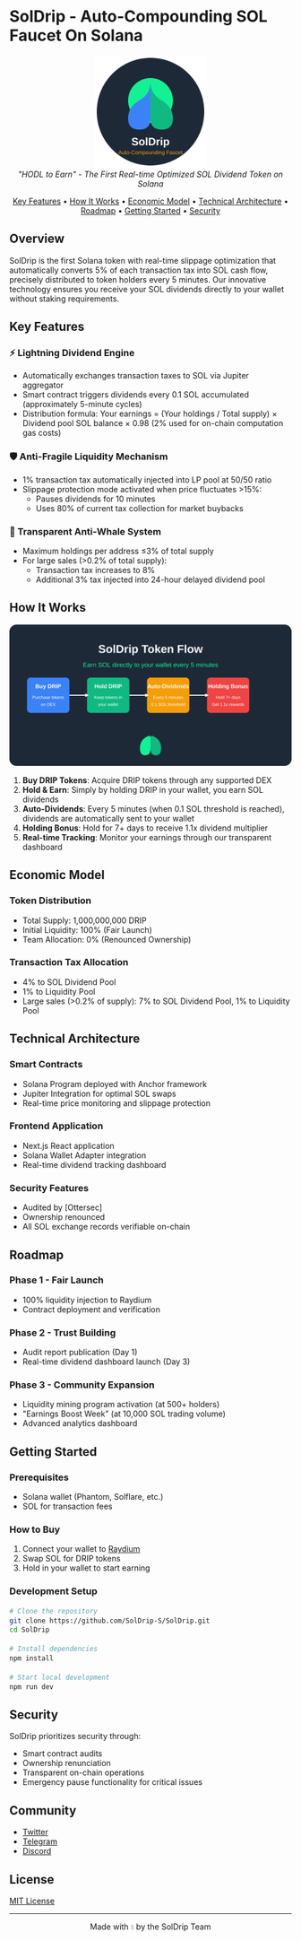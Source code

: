 # SolDrip - Auto-Compounding SOL Faucet On Solana

<p align="center">
  <img src="assets/soldrip-logo.svg" alt="SolDrip Logo" width="200"/>
  <br>
  <em>"HODL to Earn" - The First Real-time Optimized SOL Dividend Token on Solana</em>
</p>

<p align="center">
  <a href="#key-features">Key Features</a> •
  <a href="#how-it-works">How It Works</a> •
  <a href="#economic-model">Economic Model</a> •
  <a href="#technical-architecture">Technical Architecture</a> •
  <a href="#roadmap">Roadmap</a> •
  <a href="#getting-started">Getting Started</a> •
  <a href="#security">Security</a>
</p>

## Overview

SolDrip is the first Solana token with real-time slippage optimization that automatically converts 5% of each transaction tax into SOL cash flow, precisely distributed to token holders every 5 minutes. Our innovative technology ensures you receive your SOL dividends directly to your wallet without staking requirements.

## Key Features

### ⚡ Lightning Dividend Engine
- Automatically exchanges transaction taxes to SOL via Jupiter aggregator
- Smart contract triggers dividends every 0.1 SOL accumulated (approximately 5-minute cycles)
- Distribution formula: Your earnings = (Your holdings / Total supply) × Dividend pool SOL balance × 0.98
  (2% used for on-chain computation gas costs)

### 🛡️ Anti-Fragile Liquidity Mechanism
- 1% transaction tax automatically injected into LP pool at 50/50 ratio
- Slippage protection mode activated when price fluctuates >15%:
  - Pauses dividends for 10 minutes
  - Uses 80% of current tax collection for market buybacks

### 🐳 Transparent Anti-Whale System
- Maximum holdings per address ≤3% of total supply
- For large sales (>0.2% of total supply):
  - Transaction tax increases to 8%
  - Additional 3% tax injected into 24-hour delayed dividend pool

## How It Works

<p align="center">
  <img src="assets/soldrip-flow.svg" alt="SolDrip Flow" width="600"/>
</p>

1. **Buy DRIP Tokens**: Acquire DRIP tokens through any supported DEX
2. **Hold & Earn**: Simply by holding DRIP in your wallet, you earn SOL dividends
3. **Auto-Dividends**: Every 5 minutes (when 0.1 SOL threshold is reached), dividends are automatically sent to your wallet
4. **Holding Bonus**: Hold for 7+ days to receive 1.1x dividend multiplier
5. **Real-time Tracking**: Monitor your earnings through our transparent dashboard

## Economic Model

### Token Distribution
- Total Supply: 1,000,000,000 DRIP
- Initial Liquidity: 100% (Fair Launch)
- Team Allocation: 0% (Renounced Ownership)

### Transaction Tax Allocation
- 4% to SOL Dividend Pool
- 1% to Liquidity Pool
- Large sales (>0.2% of supply): 7% to SOL Dividend Pool, 1% to Liquidity Pool

## Technical Architecture

### Smart Contracts
- Solana Program deployed with Anchor framework
- Jupiter Integration for optimal SOL swaps
- Real-time price monitoring and slippage protection

### Frontend Application
- Next.js React application
- Solana Wallet Adapter integration
- Real-time dividend tracking dashboard

### Security Features
- Audited by [Ottersec]
- Ownership renounced
- All SOL exchange records verifiable on-chain

## Roadmap

### Phase 1 - Fair Launch
- 100% liquidity injection to Raydium
- Contract deployment and verification

### Phase 2 - Trust Building
- Audit report publication (Day 1)
- Real-time dividend dashboard launch (Day 3)

### Phase 3 - Community Expansion
- Liquidity mining program activation (at 500+ holders)
- "Earnings Boost Week" (at 10,000 SOL trading volume)
- Advanced analytics dashboard

## Getting Started

### Prerequisites
- Solana wallet (Phantom, Solflare, etc.)
- SOL for transaction fees

### How to Buy
1. Connect your wallet to [Raydium](https://raydium.io/swap/)
2. Swap SOL for DRIP tokens
3. Hold in your wallet to start earning

### Development Setup

```bash
# Clone the repository
git clone https://github.com/SolDrip-S/SolDrip.git
cd SolDrip

# Install dependencies
npm install

# Start local development
npm run dev
```

## Security

SolDrip prioritizes security through:

- Smart contract audits
- Ownership renunciation
- Transparent on-chain operations
- Emergency pause functionality for critical issues

## Community

- [Twitter](https://twitter.com/SolDrip)
- [Telegram](https://t.me/SolDripOfficial)
- [Discord](https://discord.gg/soldrip)

## License
[MIT License](LICENSE)

---

<p align="center">
  Made with 💧 by the SolDrip Team
</p> 